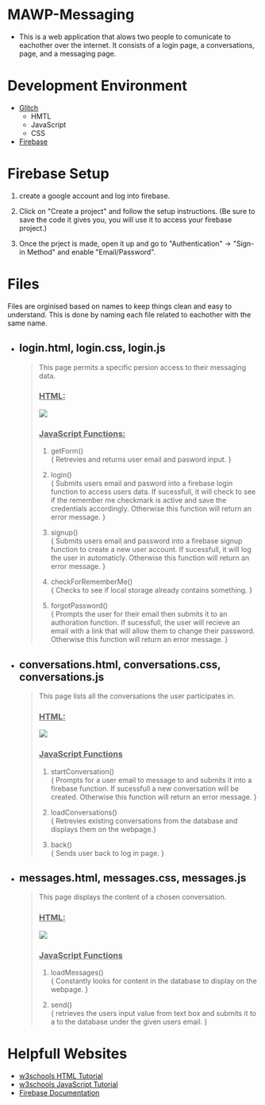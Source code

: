 # MAWP-Messaging
* This is a web application that alows two people to comunicate to eachother over the internet. It consists of a login page, a conversations, page, and a messaging page. 
 
# Development Environment
* [Glitch](https://www.glitch.com/)
    * HMTL
    * JavaScript
    * CSS
* [Firebase](https://firebase.google.com/)

# Firebase Setup
1. create a google account and log into firebase.

2. Click on "Create a project" and follow the setup instructions. (Be sure to save the code it gives you, you will use it to access your firebase project.)

3. Once the prject is made, open it up and go to "Authentication" -> "Sign-in Method" and enable "Email/Password".


# Files
Files are orginised based on names to keep things clean and easy to understand. This is done by naming each file related to eachother with the same name.


* ## login.html, login.css, login.js
    > This page permits a specific persion access to their messaging data.   
    >
    > ### <u>HTML:</u>
    > ![](login.JPG)   
    >   
    >   
    > ### <u>JavaScript Functions:</u>   
    > 1. getForm()   
    > { Retrevies and returns user email and pasword input. }
    >   
    > 2. login()   
    > { Submits users email and pasword into a firebase login function to access users data. If sucessfull, it will check to see if the remember me checkmark is active and save the credentials accordingly. Otherwise this function will return an error message. }
    >
    > 3. signup()   
    > { Submits users email and password into a firebase signup function to create a new user account. If sucessfull, it will log the user in automaticly. Otherwise this function will return an error message. }   
    >   
    > 4. checkForRememberMe()   
    > { Checks to see if local storage already contains something. }   
    >   
    > 5. forgotPassword()   
    > { Prompts the user for their email then submits it to an authoration function. If sucessfull, the user will recieve an email with a link that will allow them to change their password. Otherwise this function will return an error message. }

* ## conversations.html, conversations.css, conversations.js
    > This page lists all the conversations the user participates in.
    >   
    > ### <u>HTML:</u>   
    >![](conversations.JPG)
    >   
    > ### <u>JavaScript Functions</u>
    > 1. startConversation()   
    > { Prompts for a user email to message to and submits it into a firebase function. If sucessfull a new conversation will be created. Otherwise this function will return an error message. }
    >   
    > 2. loadConversations()   
    > { Retrevies existing conversations from the database and displays them on the webpage.}
    >   
    > 3. back()   
    > { Sends user back to log in page. }

* ## messages.html, messages.css, messages.js
    > This page displays the content of a chosen conversation.
    >   
    > ### <u>HTML:</u>
    >![](messages.JPG)
    >   
    > ### <u>JavaScript Functions</u>
    > 1. loadMessages()   
    > { Constantly looks for content in the database to display on the webpage. }
    >   
    > 2. send()   
    > { retrieves the users input value from text box and submits it to a to the database under the given users email. }

# Helpfull Websites
* [w3schools HTML Tutorial](https://www.w3schools.com/html/default.asp)
* [w3schools JavaScript Tutorial](https://www.w3schools.com/js/default.asp)
* [Firebase Documentation](https://firebase.google.com/docs/)
